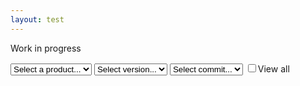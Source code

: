 ```yaml
---
layout: test
---
```

Work in progress
<div class="container">
    <select name="product" id="product">
        <option value="initial">Select a product...</option>
    </select>
    <select name="version" id="version">
        <option value="initial">Select version...</option>
    </select>
    <select name="sha" id="sha">
        <option value="initial">Select commit...</option>
    </select>
    <input type="checkbox" name="viewall" id="viewall">View all</input>
    <br>
    <div class="info" style="white-space: pre-line"></div>
</div>